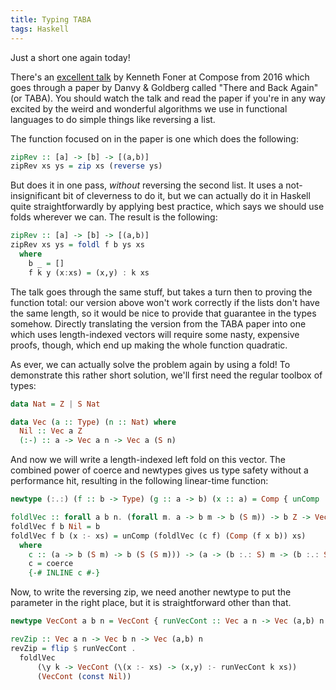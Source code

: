 ```yaml
---
title: Typing TABA
tags: Haskell
---
```


Just a short one again today!

There's an [excellent talk](https://www.youtube.com/watch?v=u_OsUlwkmBQ) by
Kenneth Foner at Compose from 2016 which goes through a paper by Danvy &
Goldberg called "There and Back Again" (or TABA).
You should watch the talk and read the paper if you're in any way excited by the
weird and wonderful algorithms we use in functional languages to do simple
things like reversing a list.

The function focused on in the paper is one which does the following:

```haskell
zipRev :: [a] -> [b] -> [(a,b)]
zipRev xs ys = zip xs (reverse ys)
```

But does it in one pass, *without* reversing the second list.
It uses a not-insignificant bit of cleverness to do it, but we can actually do
it in Haskell quite straightforwardly by applying best practice, which says we
should use folds wherever we can.
The result is the following:

```haskell
zipRev :: [a] -> [b] -> [(a,b)]
zipRev xs ys = foldl f b ys xs
  where
    b _ = []
    f k y (x:xs) = (x,y) : k xs
```

The talk goes through the same stuff, but takes a turn then to proving the
function total: our version above won't work correctly if the lists don't have
the same length, so it would be nice to provide that guarantee in the types
somehow.
Directly translating the version from the TABA paper into one which uses
length-indexed vectors will require some nasty, expensive proofs, though, which
end up making the whole function quadratic.

As ever, we can actually solve the problem again by using a fold!
To demonstrate this rather short solution, we'll first need the regular toolbox
of types:

```haskell
data Nat = Z | S Nat

data Vec (a :: Type) (n :: Nat) where
  Nil :: Vec a Z
  (:-) :: a -> Vec a n -> Vec a (S n)
```

And now we will write a length-indexed left fold on this vector.
The combined power of coerce and newtypes gives us type safety without a
performance hit, resulting in the following linear-time function:

```haskell
newtype (:.:) (f :: b -> Type) (g :: a -> b) (x :: a) = Comp { unComp :: f (g x) }

foldlVec :: forall a b n. (forall m. a -> b m -> b (S m)) -> b Z -> Vec a n -> b n
foldlVec f b Nil = b
foldlVec f b (x :- xs) = unComp (foldlVec (c f) (Comp (f x b)) xs)
  where
    c :: (a -> b (S m) -> b (S (S m))) -> (a -> (b :.: S) m -> (b :.: S) (S m))
    c = coerce
    {-# INLINE c #-}
```

Now, to write the reversing zip, we need another newtype to put the parameter in
the right place, but it is straightforward other than that.

```haskell
newtype VecCont a b n = VecCont { runVecCont :: Vec a n -> Vec (a,b) n }

revZip :: Vec a n -> Vec b n -> Vec (a,b) n
revZip = flip $ runVecCont . 
  foldlVec
      (\y k -> VecCont (\(x :- xs) -> (x,y) :- runVecCont k xs))
      (VecCont (const Nil))
```

